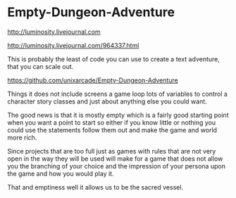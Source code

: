 Empty-Dungeon-Adventure
=======================
http://luminosity.livejournal.com

http://luminosity.livejournal.com/964337.html

This is probably the least of code you can use to create a text adventure, that you can scale out.



https://github.com/unixarcade/Empty-Dungeon-Adventure


Things it does not include
screens
a game loop
lots of variables to control a character
story
classes
and just about anything else you could want.


The good news is that it is mostly empty which is a fairly good starting point when you want a point to start so either if you know little or nothing you could use the statements follow them out and make the game and world more rich.

Since projects that are too full just as games with rules that are not very open in the way they will be used will make for a game that does not allow you the branching of your choice and the impression of your persona upon the game and how you would play it.



That and emptiness well it allows us to be the sacred vessel.
